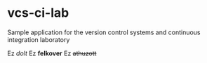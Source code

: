 # vcs-ci-lab
Sample application for the version control systems and continuous integration laboratory

Ez *dolt*
Ez **felkover**
Ez ~~athuzott~~